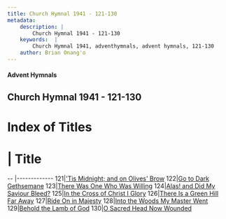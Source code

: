 ```yaml
---
title: Church Hymnal 1941 - 121-130
metadata:
    description: |
        Church Hymnal 1941 - 121-130
    keywords:  |
        Church Hymnal 1941, adventhymnals, advent hymnals, 121-130
    author: Brian Onang'o
---
```


#### Advent Hymnals
## Church Hymnal 1941 - 121-130

# Index of Titles
# | Title                        
-- |-------------
121|['Tis Midnight; and on Olives' Brow](/church-hymnal/101-200/121-130/'Tis-Midnight;-and-on-Olives'-Brow)
122|[Go to Dark Gethsemane](/church-hymnal/101-200/121-130/Go-to-Dark-Gethsemane)
123|[There Was One Who Was Willing](/church-hymnal/101-200/121-130/There-Was-One-Who-Was-Willing)
124|[Alas! and Did My Saviour Bleed?](/church-hymnal/101-200/121-130/Alas!-and-Did-My-Saviour-Bleed)
125|[In the Cross of Christ I Glory](/church-hymnal/101-200/121-130/In-the-Cross-of-Christ-I-Glory)
126|[There Is a Green Hill Far Away](/church-hymnal/101-200/121-130/There-Is-a-Green-Hill-Far-Away)
127|[Ride On in Majesty](/church-hymnal/101-200/121-130/Ride-On-in-Majesty)
128|[Into the Woods My Master Went](/church-hymnal/101-200/121-130/Into-the-Woods-My-Master-Went)
129|[Behold the Lamb of God](/church-hymnal/101-200/121-130/Behold-the-Lamb-of-God)
130|[O Sacred Head Now Wounded](/church-hymnal/101-200/121-130/O-Sacred-Head-Now-Wounded)